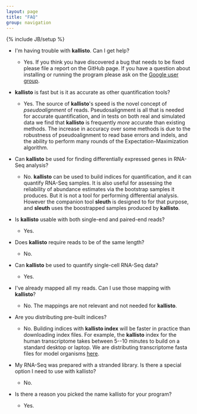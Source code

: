 ```yaml
---
layout: page
title: "FAQ"
group: navigation
---
```


{% include JB/setup %}

- I'm having trouble with __kallisto__. Can I get help?
  - Yes. If you think you have discovered a bug that needs to be fixed please file a report on the GitHub page. If you have a question about installing or running the program please ask on the [Google user group](https://groups.google.com/forum/#!forum/kallisto-sleuth-users).

- __kallisto__ is fast but is it as accurate as other quantification tools? 
  - Yes. The source of  __kallisto__'s speed is the novel concept of _pseudoalignment_ of reads. Pseudosalignment is all that is needed for accurate quantification, and in tests on both real and simulated data we find that __kallisto__ is frequently _more_ accurate than existing methods. The increase in accuracy over some methods is due to the robustness of pseudoalignment to read base errors and indels, and the ability to perform many rounds of the Expectation-Maximization algorithm.

- Can __kallisto__  be used for finding differentially expressed genes in RNA-Seq analysis? 
  - No. __kallisto__ can be used to build indices for quantification, and it can quantify RNA-Seq samples. It is also useful for assessing the reliability of abundance estimates via the bootstrap samples it produces. But it is not a tool for performing differential analysis. However the companion tool __sleuth__ is designed to for that purpose, and __sleuth__  uses the boostrapped samples produced by __kallisto__.

- Is __kallisto__ usable with both single-end and paired-end reads?
  - Yes.

- Does __kallisto__ require reads to be of the same length?
  - No.

- Can __kallisto__ be used to quantify single-cell RNA-Seq data?
  - Yes.

- I've already mapped all my reads. Can I use those mapping with __kallisto__?
  - No. The mappings are not relevant and not needed for __kallisto__. 


- Are you distributing pre-built indices?
  - No. Building indices with __kallisto index__ will be faster in practice than downloading index files. For example, the __kallisto__ index for the human transcriptome takes between 5--10 minutes to build on a standard desktop or laptop. We are distributing transcriptome fasta files for model organisms [here](http://bio.math.berkeley.edu/kallisto/transcriptomes/).

- My RNA-Seq was prepared with a stranded library. Is there a special option I need to use with kallisto?
  - No.

- Is there a reason you picked the name kallisto for your program?
  - Yes.
